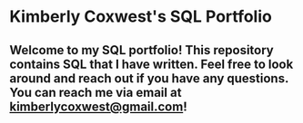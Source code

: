 # Kimberly Coxwest's SQL Portfolio

## Welcome to my SQL portfolio! This repository contains SQL that I have written. Feel free to look around and reach out if you have any questions. You can reach me via email at kimberlycoxwest@gmail.com!

